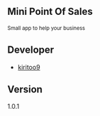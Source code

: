 ## Mini Point Of Sales
<small>Small app to help your business</small>

## Developer
<ul>
    <li><a href="https://github.com/kiritoo9">kiritoo9</a></li>
</ul>

## Version
1.0.1